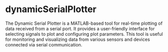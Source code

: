 # dynamicSerialPlotter
The Dynamic Serial Plotter is a MATLAB-based tool for real-time plotting of data received from a serial port. It provides a user-friendly interface for selecting signals to plot and configuring plot parameters. This tool is useful for monitoring and visualizing data from various sensors and devices connected via serial communication.
